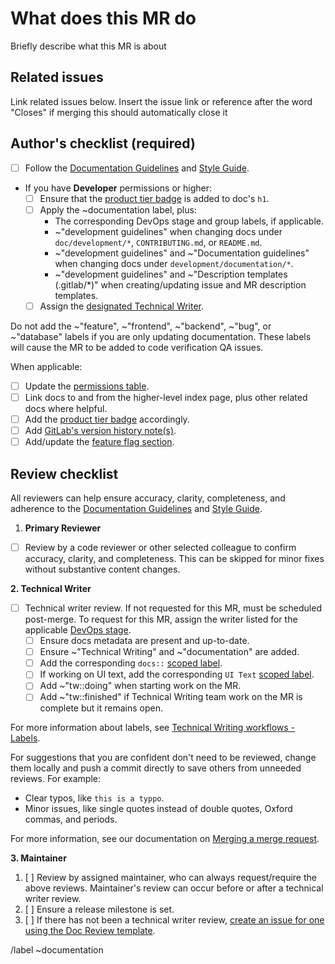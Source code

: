 <!-- Follow the documentation workflow https://docs.gitlab.com/ee/development/documentation/workflow.html -->
<!-- Additional information is located at https://docs.gitlab.com/ee/development/documentation/ -->
<!-- To find the designated Tech Writer for the stage/group, see https://about.gitlab.com/handbook/engineering/ux/technical-writing/#designated-technical-writers -->

<!-- Mention "documentation" or "docs" in the MR title -->
<!-- For changing documentation location use the "Change documentation location" template -->

# What does this MR do

<!-- Briefly describe what this MR is about. -->

Briefly describe what this MR is about

## Related issues

<!-- Link related issues below. Insert the issue link or reference after the word "Closes" if merging this should automatically close it. -->

Link related issues below. Insert the issue link or reference after the word "Closes" if merging this should automatically close it

## Author's checklist (required)

-   [ ] Follow the [Documentation Guidelines](https://docs.gitlab.com/ee/development/documentation/) and [Style Guide](https://docs.gitlab.com/ee/development/documentation/styleguide.html).
-   If you have **Developer** permissions or higher:
    -   [ ] Ensure that the [product tier badge](https://docs.gitlab.com/ee/development/documentation/styleguide.html#product-badges) is added to doc's `h1`.
    -   [ ] Apply the ~documentation label, plus:
        -   The corresponding DevOps stage and group labels, if applicable.
        -   ~"development guidelines" when changing docs under `doc/development/*`, `CONTRIBUTING.md`, or `README.md`.
        -   ~"development guidelines" and ~"Documentation guidelines" when changing docs under `development/documentation/*`.
        -   ~"development guidelines" and ~"Description templates (.gitlab/\*)" when creating/updating issue and MR description templates.
    -   [ ] Assign the [designated Technical Writer](https://about.gitlab.com/handbook/engineering/ux/technical-writing/#assignments).

Do not add the ~"feature", ~"frontend", ~"backend", ~"bug", or ~"database" labels if you are only updating documentation. These labels will cause the MR to be added to code verification QA issues.

When applicable:

-   [ ] Update the [permissions table](https://docs.gitlab.com/ee/user/permissions.html).
-   [ ] Link docs to and from the higher-level index page, plus other related docs where helpful.
-   [ ] Add the [product tier badge](https://docs.gitlab.com/ee/development/documentation/styleguide.html#product-badges) accordingly.
-   [ ] Add [GitLab's version history note(s)](https://docs.gitlab.com/ee/development/documentation/styleguide.html#text-for-documentation-requiring-version-text).
-   [ ] Add/update the [feature flag section](https://docs.gitlab.com/ee/development/documentation/feature_flags.html).

## Review checklist

All reviewers can help ensure accuracy, clarity, completeness, and adherence to the [Documentation Guidelines](https://docs.gitlab.com/ee/development/documentation/) and [Style Guide](https://docs.gitlab.com/ee/development/documentation/styleguide.html).

1. **Primary Reviewer**

-   [ ] Review by a code reviewer or other selected colleague to confirm accuracy, clarity, and completeness. This can be skipped for minor fixes without substantive content changes.

**2. Technical Writer**

-   [ ] Technical writer review. If not requested for this MR, must be scheduled post-merge. To request for this MR, assign the writer listed for the applicable [DevOps stage](https://about.gitlab.com/handbook/product/product-categories/#devops-stages).
    -   [ ] Ensure docs metadata are present and up-to-date.
    -   [ ] Ensure ~"Technical Writing" and ~"documentation" are added.
    -   [ ] Add the corresponding `docs::` [scoped label](https://gitlab.com/groups/gitlab-org/-/labels?utf8=%E2%9C%93&subscribed=&search=docs%3A%3A).
    -   [ ] If working on UI text, add the corresponding `UI Text` [scoped label](https://gitlab.com/groups/gitlab-org/-/labels?utf8=%E2%9C%93&subscribed=&search=ui+text).
    -   [ ] Add ~"tw::doing" when starting work on the MR.
    -   [ ] Add ~"tw::finished" if Technical Writing team work on the MR is complete but it remains open.

For more information about labels, see [Technical Writing workflows - Labels](https://about.gitlab.com/handbook/engineering/ux/technical-writing/workflow/#labels).

For suggestions that you are confident don't need to be reviewed, change them locally
and push a commit directly to save others from unneeded reviews. For example:

-   Clear typos, like `this is a typpo`.
-   Minor issues, like single quotes instead of double quotes, Oxford commas, and periods.

For more information, see our documentation on [Merging a merge request](https://docs.gitlab.com/ee/development/code_review.html#merging-a-merge-request).

**3. Maintainer**

1. [ ] Review by assigned maintainer, who can always request/require the above reviews. Maintainer's review can occur before or after a technical writer review.
1. [ ] Ensure a release milestone is set.
1. [ ] If there has not been a technical writer review, [create an issue for one using the Doc Review template](https://gitlab.com/gitlab-org/gitlab/issues/new?issuable_template=Doc%20Review).

/label ~documentation
